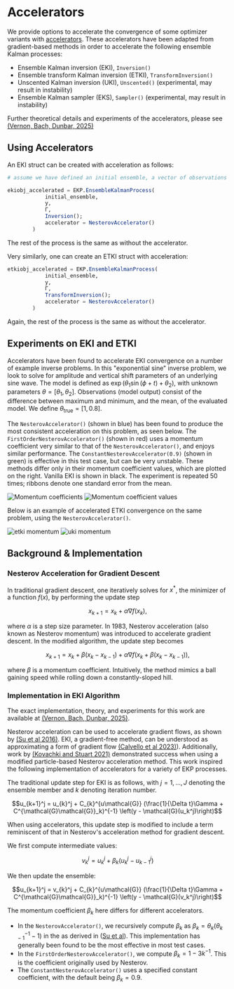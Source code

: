 # Accelerators

We provide options to accelerate the convergence of some optimizer variants with [accelerators](https://github.com/CliMA/EnsembleKalmanProcesses.jl/blob/main/src/Accelerators.jl).
These accelerators have been adapted from gradient-based methods in order to accelerate the following ensemble Kalman processes:

- Ensemble Kalman inversion (EKI), `Inversion()`
- Ensemble transform Kalman inversion (ETKI), `TransformInversion()`
- Unscented Kalman inversion (UKI), `Unscented()` (experimental, may result in instability)
- Ensemble Kalman sampler (EKS), `Sampler()` (experimental, may result in instability)

Further theoretical details and experiments of the accelerators, please see [(Vernon, Bach, Dunbar, 2025)](https://doi.org/10.48550/arXiv.2501.08779)

## Using Accelerators

An EKI struct can be created with acceleration as follows:

```julia
# assume we have defined an initial ensemble, a vector of observations y, and observational noise covariance Γ

ekiobj_accelerated = EKP.EnsembleKalmanProcess(
            initial_ensemble,
            y,
            Γ,
            Inversion();
            accelerator = NesterovAccelerator()
        )
```
The rest of the process is the same as without the accelerator.

Very similarly, one can create an ETKI struct with acceleration:
```julia
etkiobj_accelerated = EKP.EnsembleKalmanProcess(
            initial_ensemble,
            y,
            Γ,
            TransformInversion();
            accelerator = NesterovAccelerator()
        )
```

Again, the rest of the process is the same as without the accelerator.

## Experiments on EKI and ETKI

Accelerators have been found to accelerate EKI convergence on a number of example inverse problems. In this "exponential sine" inverse problem, we look to solve for amplitude and vertical shift parameters of an underlying sine wave. The model is defined as $\exp\left(\theta_1 \sin(\phi+t) + \theta_2\right)$, with unknown parameters $\theta = [\theta_1, \theta_2]$. Observations (model output) consist of the difference between maximum and minimum, and the mean, of the evaluated model. We define $\theta_\text{true} = \left[1, 0.8\right]$.

The `NesterovAccelerator()` (shown in blue) has been found to produce the most consistent acceleration on this problem, as seen below. The `FirstOrderNesterovAccelerator()` (shown in red) uses a momentum coefficient very similar to that of the `NesterovAccelerator()`, and enjoys similar performance. The `ConstantNesterovAccelerator(0.9)` (shown in green) is effective in this test case, but can be very unstable. These methods differ only in their momentum coefficient values, which are plotted on the right. Vanilla EKI is shown in black. The experiment is repeated 50 times; ribbons denote one standard error from the mean.

![Momentum coefficients](assets/momentumcoeffs.png)
![Momentum coefficient values](assets/momentumcoeffs_values.png)

Below is an example of accelerated ETKI convergence on the same problem, using the `NesterovAccelerator()`.

![etki momentum](assets/etki_momentum.png) ![uki momentum](assets/uki_momentum.png)

## Background & Implementation

### Nesterov Acceleration for Gradient Descent

In traditional gradient descent, one iteratively solves for $x^*$, the minimizer of a function $f(x)$, by performing the update step 

```math
x_{k+1} = x_{k} + \alpha  \nabla f(x_{k}), 
```

where $\alpha$ is a step size parameter.
In 1983, Nesterov acceleration (also known as Nesterov momentum) was introduced to accelerate gradient descent. In the modified algorithm, the update step becomes 

```math
x_{k+1} = x_{k} + \beta (x_{k} - x_{k-1}) + \alpha  \nabla f(x_{k} + \beta (x_{k} - x_{k-1})), 
```

where $\beta$ is a momentum coefficient. Intuitively, the method mimics a ball gaining speed while rolling down a constantly-sloped hill.

### Implementation in EKI Algorithm

The exact implementation, theory, and experiments for this work are available at [(Vernon, Bach, Dunbar, 2025)](https://doi.org/10.48550/arXiv.2501.08779).

Nesterov acceleration can be used to accelerate gradient flows, as shown by [(Su et al 2016)](https://arxiv.org/abs/1503.01243). EKI, a gradient-free method, can be understood as approximating a form of gradient flow [(Calvello et al 2023)](https://arxiv.org/abs/2209.11371)). Additionally, work by [(Kovachki and Stuart 2021)](https://iopscience.iop.org/article/10.1088/1361-6420/ab1c3a) demonstrated success when using a modified particle-based Nesterov acceleration method. This work inspired the following implementation of accelerators for a variety of EKP processes.

The traditional update step for EKI is as follows, with $j = 1, ..., J$ denoting the ensemble member and $k$ denoting iteration number.
```math
u_{k+1}^j = u_{k}^j + C_{k}^{u\mathcal{G}} (\frac{1}{\Delta t}\Gamma + C^{\mathcal{G}\mathcal{G}}_k)^{-1} \left(y - \mathcal{G}(u_k^j)\right)
```

When using accelerators, this update step is modified to include a term reminiscent of that in Nesterov's acceleration method for gradient descent.

We first compute intermediate values:

```math
v_k^j = u_k^j+ \beta_k (u_k^j - u_{k-1}^j)
```
We then update the ensemble:

```math
u_{k+1}^j = v_{k}^j + C_{k}^{u\mathcal{G}} (\frac{1}{\Delta t}\Gamma + C^{\mathcal{G}\mathcal{G}}_k)^{-1} \left(y - \mathcal{G}(v_k^j)\right)
```

The momentum coefficient $\beta_k$ here differs for different accelerators.

- In the `NesterovAccelerator()`, we recursively compute $\beta_k$ as $\beta_k = \theta_k(\theta_{k-1}^{-1}-1)$ in the  as derived in ([Su et al](https://jmlr.org/papers/v17/15-084.html)). This implementation has generally been found to be the most effective in most test cases.
- In the `FirstOrderNesterovAccelerator()`, we compute $\beta_k = 1-3k^{-1}$. This is the coefficient originally used by Nesterov.
- The `ConstantNesterovAccelerator()` uses a specified constant coefficient, with the default being $\beta_k = 0.9$.
